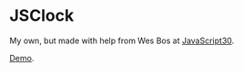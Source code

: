# JSClock

My own, but made with help from Wes Bos at [JavaScript30](https://javascript30.com).

[Demo](https://dannycallaghan.github.io/JSClock/index.html).
